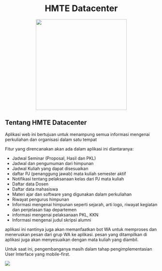 
<h1 align="center"> HMTE Datacenter </h1>
<p align="center">
<img src="https://i.imgur.com/ooQB3nl.png" width="300"/>
<p>

## Tentang HMTE Datacenter

Aplikasi web ini bertujuan untuk menampung semua informasi mengenai perkuliahan dan organisasi dalam satu tempat

Fitur yang direncanakan akan ada dalam aplikasi ini diantaranya:
- Jadwal Seminar (Proposal, Hasil dan PKL)
- Jadwal dan pengumuman dari himpunan
- Jadwal Kuliah yang dapat disesuaikan
- daftar PJ (penanggung jawab) mata kuliah semester aktif
- Notifikasi tentang pelaksanaan kelas dari PJ mata kuliah
- Daftar data Dosen
- Daftar data mahasiswa
- Materi ajar dan software yang digunakan dalam perkuliahan
- Riwayat pengurus himpunan
- Informasi mengenai himpunan seperti sejarah, arti logo, riwayat kegiatan dan penjelasan tiap departemen
- informasi mengenai pelaksanaan PKL, KKN
- Informasi mengenai judul skripsi alumni

aplikasi ini nantinya juga akan memanfaatkan bot WA untuk memproses dan meneruskan pesan dari grup WA ke aplikasi. pesan yang ditampilkan di aplikasi juga akan menyesuaikan dengan mata kuliah yang diambil.

Untuk saat ini, pengembanganya masih dalam tahap pengimplementasian User Interface yang mobile-first.

![](https://i.imgur.com/cTaqrnl.png)


